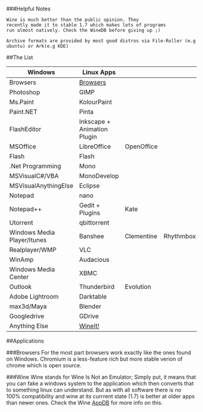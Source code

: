 
###Helpful Notes
```
Wine is much better than the public opinion. They
recently made it to stable 1.7 which makes lots of programs
run almost natively. Check the WineDB before giving up ;)
 
Archive formats are provided by most good distros via File-Roller (e.g ubuntu) or Ark(e.g KDE)
```

##The List

| Windows                     | Linux Apps                |          |          |
| --------------------------- |---------------------------|----------|----------|
|Browsers                     |[Browsers](#browsers)      |
|Photoshop                    |GIMP                       |
|Ms.Paint                     |KolourPaint                |
|Paint.NET                    |Pinta                      |
|FlashEditor                  |Inkscape + Animation Plugin|
|MSOffice                     |LibreOffice                |OpenOffice|
|Flash                        |Flash                      |
|.Net Programming             |Mono                       |
|MSVisualC#/VBA               |MonoDevelop                |
|MSVisualAnythingElse         |Eclipse                    |
|Notepad                      |nano                       |
|Notepad++                    |Gedit + Plugins            |Kate      |
|Utorrent                     |qbittorrent                |
|Windows Media Player/Itunes  |Banshee                    |Clementine|Rhythmbox|
|Realplayer/WMP               |VLC                        |
|WinAmp                       |Audacious                  |
|Windows Media Center         |XBMC                       |
|Outlook                      |Thunderbird                |Evolution |
|Adobe Lightroom              |Darktable                  |
|max3d/Maya                   |Blender                    |
|Googledrive                  |GDrive                     |
|Anything Else                |[WineIt!](#wine)           |

##Applications


###Browsers
<a id="browsers"></a>
For the most part browsers work exactly like the ones found on Windows.
Chromium is a less-feature rich but more stable verion of chrome which is open source.
  
###Wine
<a id="wine"></a>
Wine stands for Wine Is Not an Emulator; Simply put, it means that you can fake a windows system to the
application which then converts that to something linux can understand. But as with all software there
is no 100% compatibility and wine at its currrent state (1.7) is better at older apps than newer ones.
Check the Wine [AppDB](http://appdb.winehq.org/) for more info on this.


